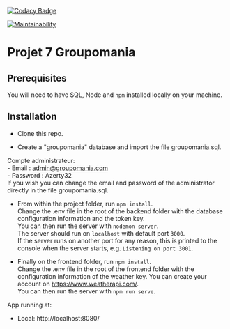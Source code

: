 [![Codacy Badge](https://app.codacy.com/project/badge/Grade/780ffb6498dc457bb4595a229a9b2b9b)](https://www.codacy.com/gh/JulienBrazzalotto/JulienBrazzalotto_7_02122021/dashboard?utm_source=github.com&amp;utm_medium=referral&amp;utm_content=JulienBrazzalotto/JulienBrazzalotto_7_02122021&amp;utm_campaign=Badge_Grade)

[![Maintainability](https://api.codeclimate.com/v1/badges/c91e723a848935126da5/maintainability)](https://codeclimate.com/github/JulienBrazzalotto/JulienBrazzalotto_7_02122021/maintainability)

# Projet 7 Groupomania #

## Prerequisites ##

You will need to have SQL, Node and `npm` installed locally on your machine.

## Installation ##

-   Clone this repo.

-   Create a "groupomania" database and import the file groupomania.sql.

Compte administrateur:  
    -  Email : admin@groupomania.com  
    -  Password : Azerty32  
If you wish you can change the email and password of the administrator directly in the file groupomania.sql.

-   From within the project folder, run `npm install`.  
Change the .env file in the root of the backend folder with the database configuration information and the token key.  
You can then run the server with `nodemon server`.  
The server should run on `localhost` with default port `3000`.  
If the server runs on another port for any reason, this is printed to the console when the server starts, e.g. `Listening on port 3001`.

-   Finally on the frontend folder, run `npm install`.  
Change the .env file in the root of the frontend folder with the configuration information of the weather key.  You can create your account on https://www.weatherapi.com/.  
You can then run the server with `npm run serve`.

App running at:  
  - Local:   http://localhost:8080/